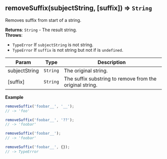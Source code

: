 <a name="removeSuffix"></a>

## removeSuffix(subjectString, [suffix]) ⇒ <code>String</code>
Removes suffix from start of a string.

**Returns**: <code>String</code> - The result string.  
**Throws**:

- <code>TypeError</code> If `subjectString` is not string.
- <code>TypeError</code> If `suffix` is not string but not if is `undefined`.


| Param | Type | Description |
| --- | --- | --- |
| subjectString | <code>String</code> | The original string. |
| [suffix] | <code>String</code> | The suffix substring to remove from the original string. |

**Example**  
```js
removeSuffix('foobar__', '__');
// -> 'foo'

removeSuffix('foobar__', '??');
// -> 'foobar'

removeSuffix('foobar__');
// -> 'foobar'

removeSuffix('foobar__', {});
// -> TypeError
```
